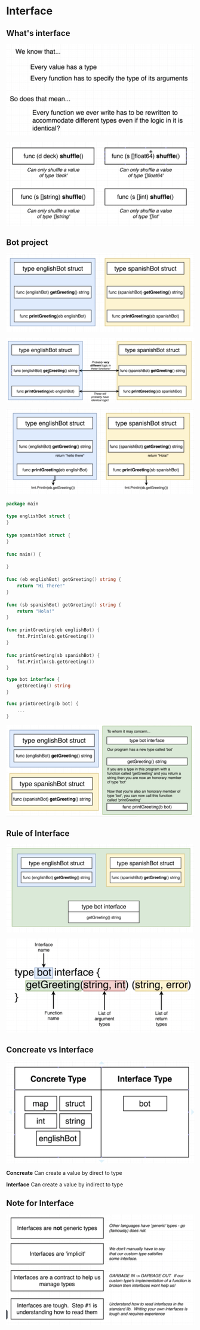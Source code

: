 # Interface

## What's interface

![](01.01.png)

![](01.02.png)

## Bot project

![](01.03.png)

![](01.04.png)

![](01.05.png)

```go
package main

type englishBot struct {
}

type spanishBot struct {
}

func main() {

}

func (eb englishBot) getGreeting() string {
	return "Hi There!"
}

func (sb spanishBot) getGreeting() string {
	return "Hola!"
}

func printGreeting(eb englishBot) {
	fmt.Println(eb.getGreeting())
}

func printGreeting(sb spanishBot) {
	fmt.Println(sb.getGreeting())
}
```

```go
type bot interface {
	getGreeting() string
}
```

```go
func printGreeting(b bot) {
    ...
}
```

![](01.06.png)

## Rule of Interface

![](01.07.png)

![](01.08.png)

## Concreate vs Interface

![](01.09.png)

**Concreate** Can create a value by direct to type

**Interface** Can create a value by indirect to type 

## Note for Interface

![](01.10.png)